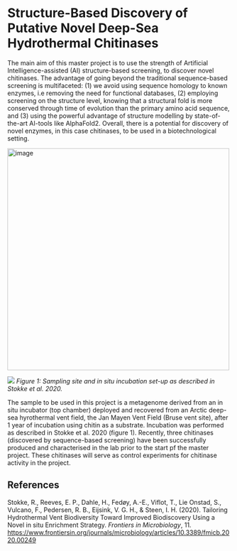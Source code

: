 # Structure-Based Discovery of Putative Novel Deep-Sea Hydrothermal Chitinases

<!-- badges: start -->

<!-- badges: end -->


The main aim of this master project is to use the strength of Artificial Intelligence-assisted (AI) structure-based screening, to discover novel chitinases. The advantage of going beyond the traditional sequence-based screening is multifaceted: (1) we avoid using sequence homology to known enzymes, i.e removing the need for functional databases, (2) employing screening on the structure level, knowing that a structural fold is more conserved through time of evolution than the primary amino acid sequence, and (3) using the powerful advantage of structure modelling by state-of-the-art AI-tools like AlphaFold2. Overall, there is a potential for discovery of novel enzymes, in this case chitinases, to be used in a biotechnological setting.

<img width="500" alt="image" src="https://github.com/gurostuen/master-thesis/assets/159033554/83606182-458b-4e4f-a1ed-a18e873e369e">

![]("https://github.com/gurostuen/master-thesis/assets/159033554/83606182-458b-4e4f-a1ed-a18e873e369e")
*Figure 1: Sampling site and in situ incubation set-up as described in Stokke et al. 2020.*

The sample to be used in this project is a metagenome derived from an in situ incubator (top chamber) deployed and recovered from an Arctic deep-sea hyrothermal vent field, the Jan Mayen Vent Field (Bruse vent site), after 1 year of incubation using chitin as a substrate. Incubation was performed as described in Stokke et al. 2020 (figure 1). Recently, three chitinases (discovered by sequence-based screening) have been successfully produced and characterised in the lab prior to the start pf the master project. These chitinases will serve as control experiments for chitinase activity in the project. 

## References
Stokke, R., Reeves, E. P., Dahle, H., Fedøy, A.-E., Viflot, T., Lie Onstad, S., Vulcano, F., Pedersen, R. B., Eijsink, V. G. H., & Steen, I. H. (2020). Tailoring Hydrothermal Vent Biodiversity Toward Improved Biodiscovery Using a Novel in situ Enrichment Strategy. *Frontiers in Microbiology*, 11. https://www.frontiersin.org/journals/microbiology/articles/10.3389/fmicb.2020.00249
